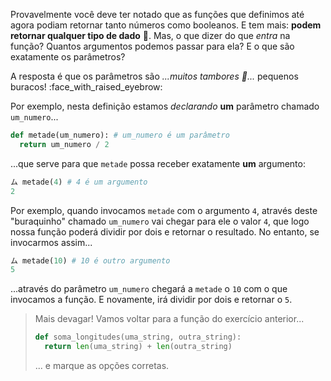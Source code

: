 Provavelmente você deve ter notado que as funções que definimos até agora podiam retornar tanto números como booleanos. E tem mais: **podem retornar qualquer tipo de dado** :exploding_head:. Mas, o que dizer do que _entra_ na função? Quantos argumentos podemos passar para ela? E o que são  exatamente os parâmetros?

A resposta é que os parâmetros são _...muitos tambores :drum:..._  pequenos buracos! :face_with_raised_eyebrow:

Por exemplo, nesta definição estamos _declarando_ **um** parâmetro chamado `um_numero`...

```python
def metade(um_numero): # um_numero é um parâmetro
  return um_numero / 2  
```

...que serve para que `metade` possa receber exatamente **um** argumento:

```python
ム metade(4) # 4 é um argumento
2
```

Por exemplo, quando invocamos `metade` com o argumento `4`, através deste "buraquinho" chamado `um_numero` vai chegar para ele o valor `4`, que logo nossa função poderá dividir por dois e retornar o resultado. No entanto, se  invocarmos assim...


```python
ム metade(10) # 10 é outro argumento
5
```

...através do parâmetro `um_numero` chegará a `metade` o `10` com o que invocamos a função. E novamente, irá dividir por dois e retornar o `5`.    

> Mais devagar! Vamos voltar para a função do exercício anterior...
>
> ```python
> def soma_longitudes(uma_string, outra_string):
>   return len(uma_string) + len(outra_string)  
> ```
>
> ... e marque as opções corretas.

